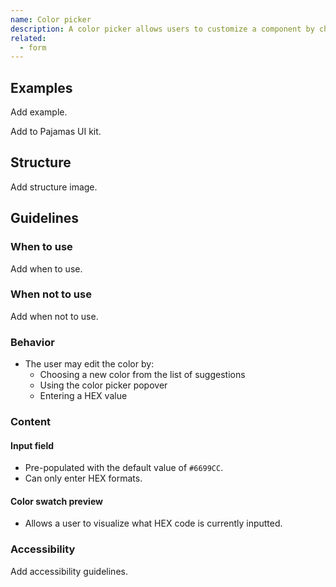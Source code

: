 ```yaml
---
name: Color picker
description: A color picker allows users to customize a component by choosing a color option. It is only available in instances where a user is adding bespoke content that needs to be differentiated.
related:
  - form
---
```


## Examples

<admonition type="todo">Add example.</admonition>

<admonition type="todo">Add to Pajamas UI kit.</admonition>

## Structure

<admonition type="todo">Add structure image.</admonition>

## Guidelines

### When to use

<admonition type="todo">Add when to use.</admonition>

### When not to use

<admonition type="todo">Add when not to use.</admonition>

### Behavior

- The user may edit the color by:
  - Choosing a new color from the list of suggestions
  - Using the color picker popover
  - Entering a HEX value

### Content

#### Input field

- Pre-populated with the default value of `#6699CC`.
- Can only enter HEX formats.

#### Color swatch preview

- Allows a user to visualize what HEX code is currently inputted.

### Accessibility

<admonition type="todo">Add accessibility guidelines.</admonition>
